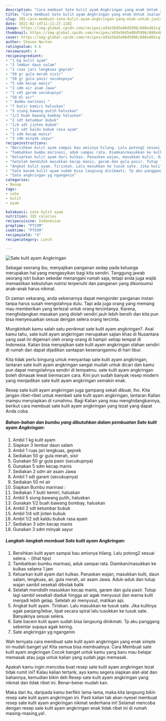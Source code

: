 ```yaml
---
description: "Cara membuat Sate kulit ayam Angkringan yang enak Untuk Jualan"
title: "Cara membuat Sate kulit ayam Angkringan yang enak Untuk Jualan"
slug: 385-cara-membuat-sate-kulit-ayam-angkringan-yang-enak-untuk-jualan
date: 2021-02-14T11:11:27.110Z
image: https://img-global.cpcdn.com/recipes/a93e56d5e08d5996/680x482cq70/sate-kulit-ayam-angkringan-foto-resep-utama.jpg
thumbnail: https://img-global.cpcdn.com/recipes/a93e56d5e08d5996/680x482cq70/sate-kulit-ayam-angkringan-foto-resep-utama.jpg
cover: https://img-global.cpcdn.com/recipes/a93e56d5e08d5996/680x482cq70/sate-kulit-ayam-angkringan-foto-resep-utama.jpg
author: Steven Norton
ratingvalue: 4.6
reviewcount: 4
recipeingredient:
- "1 kg kulit ayam"
- "3 lembar daun salam"
- "1 ruas jari lengkuas geprek"
- "50 gr gula merah sisir"
- "50 gr gula pasir secukupnya"
- "5 sdm kecap manis"
- "2 sdm air asam Jawa"
- "1 sdt garam secukupnya"
- "50 ml air"
- " Bumbu marinasi "
- "7 butir kemiri haluskan"
- "5 siung bawang putih haluskan"
- "1/2 buah bawang bombay haluskan"
- "2 sdt ketumbar bubuk"
- "1/4 sdt jinten bubuk"
- "1/2 sdt kaldu bubuk rasa ayam"
- "3 sdm kecap manis"
- "3 sdm minyak sayur"
recipeinstructions:
- "Bersihkan kulit ayam sampai bau amisnya hilang. Lalu potong2 sesuai selera.           (lihat tips)"
- "Tambahkan bumbu marinasi, aduk sampai rata. Diamkan/masukkan ke kulkas selama 1 jam"
- "Keluarkan kulit ayam dari kulkas. Panaskan wajan, masukkan kulit, daun salam, lengkuas, air, gula merah, air asam Jawa. Aduk-aduk dan tutup wajan sambil sesekali dibolak balik"
- "Setelah mendidih masukkan kecap manis, garam dan gula pasir. Tutup lagi sambil sesekali diaduk hingga air agak menyusut dan warna kulit menjadi lebih gelap. Setelah air menyusut, matikan api."
- "Angkat kulit ayam. Tiriskan. Lalu masukkan ke tusuk sate. Jika kulitnya agak panjang/lebar, lipat secara spiral lalu tusukkan ke tusuk sate. Banyaknya sesuai selera."
- "Sate bacem kulit ayam sudah bisa langsung dinikmati. Tp aku panggang sebentar supaya agak kering."
- "Sate angkringan yg ngangenin"
categories:
- Resep
tags:
- sate
- kulit
- ayam

katakunci: sate kulit ayam 
nutrition: 192 calories
recipecuisine: Indonesian
preptime: "PT23M"
cooktime: "PT55M"
recipeyield: "4"
recipecategory: Lunch

---
```



![Sate kulit ayam Angkringan](https://img-global.cpcdn.com/recipes/a93e56d5e08d5996/680x482cq70/sate-kulit-ayam-angkringan-foto-resep-utama.jpg)

Sebagai seorang ibu, menyajikan panganan sedap pada keluarga merupakan hal yang mengasyikan bagi kita sendiri. Tanggung jawab seorang istri bukan sekedar menangani rumah saja, tetapi anda juga wajib memastikan kebutuhan nutrisi terpenuhi dan panganan yang dikonsumsi anak-anak harus nikmat.

Di zaman  sekarang, anda sebenarnya dapat mengorder panganan instan tanpa harus susah mengolahnya dulu. Tapi ada juga orang yang memang mau memberikan yang terlezat untuk orang tercintanya. Karena, menghidangkan masakan yang diolah sendiri jauh lebih bersih dan kita pun bisa menyesuaikan sesuai dengan selera orang tercinta. 



Mungkinkah kamu salah satu penikmat sate kulit ayam angkringan?. Asal kamu tahu, sate kulit ayam angkringan merupakan sajian khas di Nusantara yang saat ini digemari oleh orang-orang di hampir setiap tempat di Indonesia. Kalian bisa menyajikan sate kulit ayam angkringan olahan sendiri di rumah dan dapat dijadikan santapan kesenanganmu di hari libur.

Kita tidak perlu bingung untuk menyantap sate kulit ayam angkringan, lantaran sate kulit ayam angkringan sangat mudah untuk dicari dan kamu pun dapat mengolahnya sendiri di tempatmu. sate kulit ayam angkringan boleh dimasak lewat bermacam cara. Kini pun sudah banyak resep modern yang menjadikan sate kulit ayam angkringan semakin enak.

Resep sate kulit ayam angkringan juga gampang sekali dibuat, lho. Kita jangan ribet-ribet untuk membeli sate kulit ayam angkringan, lantaran Kalian mampu menyiapkan di rumahmu. Bagi Kalian yang mau menghidangkannya, berikut cara membuat sate kulit ayam angkringan yang lezat yang dapat Anda coba.

<!--inarticleads1-->

##### Bahan-bahan dan bumbu yang dibutuhkan dalam pembuatan Sate kulit ayam Angkringan:

1. Ambil 1 kg kulit ayam
1. Siapkan 3 lembar daun salam
1. Ambil 1 ruas jari lengkuas, geprek
1. Sediakan 50 gr gula merah, sisir
1. Gunakan 50 gr gula pasir (secukupnya)
1. Gunakan 5 sdm kecap manis
1. Sediakan 2 sdm air asam Jawa
1. Ambil 1 sdt garam (secukupnya)
1. Sediakan 50 ml air
1. Siapkan  Bumbu marinasi :
1. Sediakan 7 butir kemiri, haluskan
1. Ambil 5 siung bawang putih, haluskan
1. Gunakan 1/2 buah bawang bombay, haluskan
1. Ambil 2 sdt ketumbar bubuk
1. Ambil 1/4 sdt jinten bubuk
1. Ambil 1/2 sdt kaldu bubuk rasa ayam
1. Sediakan 3 sdm kecap manis
1. Gunakan 3 sdm minyak sayur




<!--inarticleads2-->

##### Langkah-langkah membuat Sate kulit ayam Angkringan:

1. Bersihkan kulit ayam sampai bau amisnya hilang. Lalu potong2 sesuai selera. -           (lihat tips)
1. Tambahkan bumbu marinasi, aduk sampai rata. Diamkan/masukkan ke kulkas selama 1 jam
1. Keluarkan kulit ayam dari kulkas. Panaskan wajan, masukkan kulit, daun salam, lengkuas, air, gula merah, air asam Jawa. Aduk-aduk dan tutup wajan sambil sesekali dibolak balik
1. Setelah mendidih masukkan kecap manis, garam dan gula pasir. Tutup lagi sambil sesekali diaduk hingga air agak menyusut dan warna kulit menjadi lebih gelap. Setelah air menyusut, matikan api.
1. Angkat kulit ayam. Tiriskan. Lalu masukkan ke tusuk sate. Jika kulitnya agak panjang/lebar, lipat secara spiral lalu tusukkan ke tusuk sate. Banyaknya sesuai selera.
1. Sate bacem kulit ayam sudah bisa langsung dinikmati. Tp aku panggang sebentar supaya agak kering.
1. Sate angkringan yg ngangenin




Wah ternyata cara membuat sate kulit ayam angkringan yang enak simple ini mudah banget ya! Kita semua bisa membuatnya. Cara Membuat sate kulit ayam angkringan Cocok banget untuk kamu yang baru mau belajar memasak atau juga untuk kalian yang sudah jago memasak.

Apakah kamu ingin mencoba buat resep sate kulit ayam angkringan lezat tidak rumit ini? Kalau kalian tertarik, ayo kamu segera siapkan alat-alat dan bahannya, kemudian bikin deh Resep sate kulit ayam angkringan yang nikmat dan tidak ribet ini. Benar-benar mudah kan. 

Maka dari itu, daripada kamu berfikir lama-lama, maka kita langsung bikin resep sate kulit ayam angkringan ini. Pasti kalian tak akan nyesel membuat resep sate kulit ayam angkringan nikmat sederhana ini! Selamat mencoba dengan resep sate kulit ayam angkringan enak tidak ribet ini di rumah masing-masing,ya!.

